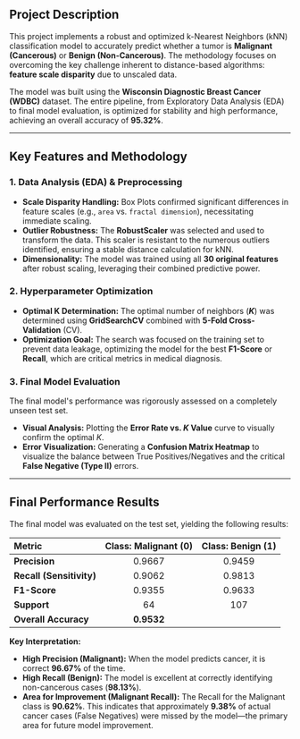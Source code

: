 ## Project Description

This project implements a robust and optimized k-Nearest Neighbors (kNN) classification model to accurately predict whether a tumor is **Malignant (Cancerous)** or **Benign (Non-Cancerous)**. The methodology focuses on overcoming the key challenge inherent to distance-based algorithms: **feature scale disparity** due to unscaled data.

The model was built using the **Wisconsin Diagnostic Breast Cancer (WDBC)** dataset. The entire pipeline, from Exploratory Data Analysis (EDA) to final model evaluation, is optimized for stability and high performance, achieving an overall accuracy of **95.32%**.

---

##  Key Features and Methodology

### 1. Data Analysis (EDA) & Preprocessing

* **Scale Disparity Handling:** Box Plots confirmed significant differences in feature scales (e.g., `area` vs. `fractal dimension`), necessitating immediate scaling.
* **Outlier Robustness:** The **RobustScaler** was selected and used to transform the data. This scaler is resistant to the numerous outliers identified, ensuring a stable distance calculation for kNN.
* **Dimensionality:** The model was trained using all **30 original features** after robust scaling, leveraging their combined predictive power.

### 2. Hyperparameter Optimization

* **Optimal K Determination:** The optimal number of neighbors (**$K$**) was determined using **GridSearchCV** combined with **5-Fold Cross-Validation** (CV).
* **Optimization Goal:** The search was focused on the training set to prevent data leakage, optimizing the model for the best **F1-Score** or **Recall**, which are critical metrics in medical diagnosis.

### 3. Final Model Evaluation

The final model's performance was rigorously assessed on a completely unseen test set.

* **Visual Analysis:** Plotting the **Error Rate vs. $K$ Value** curve to visually confirm the $\text{optimal } K$.
* **Error Visualization:** Generating a **Confusion Matrix Heatmap** to visualize the balance between True Positives/Negatives and the critical **False Negative (Type II)** errors.

---

##  Final Performance Results

The final model was evaluated on the test set, yielding the following results:

| Metric | Class: Malignant (0) | Class: Benign (1) |
| :----- | :------------------: | :---------------: |
| **Precision** | $0.9667$ | $0.9459$ |
| **Recall (Sensitivity)** | $0.9062$ | $0.9813$ |
| **F1-Score** | $0.9355$ | $0.9633$ |
| **Support** | 64 | 107 |
| **Overall Accuracy** | **0.9532** | |

**Key Interpretation:**

* **High Precision (Malignant):** When the model predicts cancer, it is correct **96.67%** of the time.
* **High Recall (Benign):** The model is excellent at correctly identifying non-cancerous cases (**98.13%**).
* **Area for Improvement (Malignant Recall):** The Recall for the Malignant class is **90.62%**. This indicates that approximately **9.38%** of actual cancer cases (False Negatives) were missed by the model—the primary area for future model improvement.


